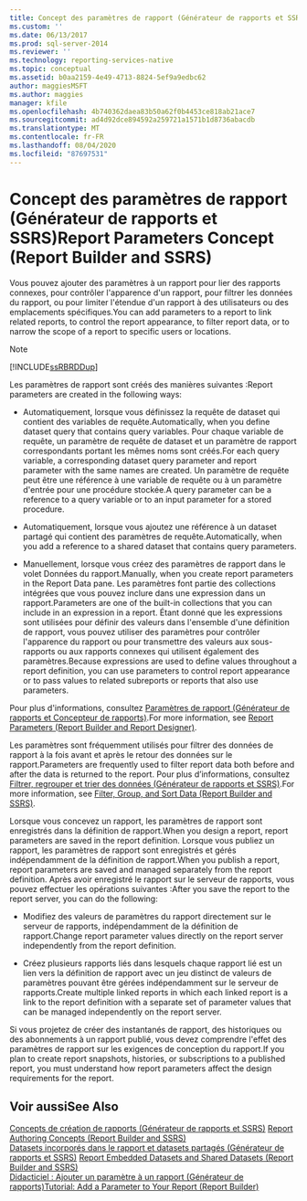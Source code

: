```yaml
---
title: Concept des paramètres de rapport (Générateur de rapports et SSRS) | Microsoft Docs
ms.custom: ''
ms.date: 06/13/2017
ms.prod: sql-server-2014
ms.reviewer: ''
ms.technology: reporting-services-native
ms.topic: conceptual
ms.assetid: b0aa2159-4e49-4713-8824-5ef9a9edbc62
author: maggiesMSFT
ms.author: maggies
manager: kfile
ms.openlocfilehash: 4b740362daea83b50a62f0b4453ce818ab21ace7
ms.sourcegitcommit: ad4d92dce894592a259721a1571b1d8736abacdb
ms.translationtype: MT
ms.contentlocale: fr-FR
ms.lasthandoff: 08/04/2020
ms.locfileid: "87697531"
---
```

# <a name="report-parameters-concept-report-builder-and-ssrs"></a><span data-ttu-id="00191-102">Concept des paramètres de rapport (Générateur de rapports et SSRS)</span><span class="sxs-lookup"><span data-stu-id="00191-102">Report Parameters Concept (Report Builder and SSRS)</span></span>
  <span data-ttu-id="00191-103">Vous pouvez ajouter des paramètres à un rapport pour lier des rapports connexes, pour contrôler l'apparence d'un rapport, pour filtrer les données du rapport, ou pour limiter l'étendue d'un rapport à des utilisateurs ou des emplacements spécifiques.</span><span class="sxs-lookup"><span data-stu-id="00191-103">You can add parameters to a report to link related reports, to control the report appearance, to filter report data, or to narrow the scope of a report to specific users or locations.</span></span>  
  
> [!NOTE]  
>  [!INCLUDE[ssRBRDDup](../../includes/ssrbrddup-md.md)]  
  
 <span data-ttu-id="00191-104">Les paramètres de rapport sont créés des manières suivantes :</span><span class="sxs-lookup"><span data-stu-id="00191-104">Report parameters are created in the following ways:</span></span>  
  
-   <span data-ttu-id="00191-105">Automatiquement, lorsque vous définissez la requête de dataset qui contient des variables de requête.</span><span class="sxs-lookup"><span data-stu-id="00191-105">Automatically, when you define dataset query that contains query variables.</span></span> <span data-ttu-id="00191-106">Pour chaque variable de requête, un paramètre de requête de dataset et un paramètre de rapport correspondants portant les mêmes noms sont créés.</span><span class="sxs-lookup"><span data-stu-id="00191-106">For each query variable, a corresponding dataset query parameter and report parameter with the same names are created.</span></span> <span data-ttu-id="00191-107">Un paramètre de requête peut être une référence à une variable de requête ou à un paramètre d'entrée pour une procédure stockée.</span><span class="sxs-lookup"><span data-stu-id="00191-107">A query parameter can be a reference to a query variable or to an input parameter for a stored procedure.</span></span>  
  
-   <span data-ttu-id="00191-108">Automatiquement, lorsque vous ajoutez une référence à un dataset partagé qui contient des paramètres de requête.</span><span class="sxs-lookup"><span data-stu-id="00191-108">Automatically, when you add a reference to a shared dataset that contains query parameters.</span></span>  
  
-   <span data-ttu-id="00191-109">Manuellement, lorsque vous créez des paramètres de rapport dans le volet Données du rapport.</span><span class="sxs-lookup"><span data-stu-id="00191-109">Manually, when you create report parameters in the Report Data pane.</span></span> <span data-ttu-id="00191-110">Les paramètres font partie des collections intégrées que vous pouvez inclure dans une expression dans un rapport.</span><span class="sxs-lookup"><span data-stu-id="00191-110">Parameters are one of the built-in collections that you can include in an expression in a report.</span></span> <span data-ttu-id="00191-111">Étant donné que les expressions sont utilisées pour définir des valeurs dans l'ensemble d'une définition de rapport, vous pouvez utiliser des paramètres pour contrôler l'apparence du rapport ou pour transmettre des valeurs aux sous-rapports ou aux rapports connexes qui utilisent également des paramètres.</span><span class="sxs-lookup"><span data-stu-id="00191-111">Because expressions are used to define values throughout a report definition, you can use parameters to control report appearance or to pass values to related subreports or reports that also use parameters.</span></span>  
  
 <span data-ttu-id="00191-112">Pour plus d'informations, consultez [Paramètres de rapport &#40;Générateur de rapports et Concepteur de rapports&#41;](report-parameters-report-builder-and-report-designer.md).</span><span class="sxs-lookup"><span data-stu-id="00191-112">For more information, see [Report Parameters &#40;Report Builder and Report Designer&#41;](report-parameters-report-builder-and-report-designer.md).</span></span>  
  
 <span data-ttu-id="00191-113">Les paramètres sont fréquemment utilisés pour filtrer des données de rapport à la fois avant et après le retour des données sur le rapport.</span><span class="sxs-lookup"><span data-stu-id="00191-113">Parameters are frequently used to filter report data both before and after the data is returned to the report.</span></span> <span data-ttu-id="00191-114">Pour plus d’informations, consultez [Filtrer, regrouper et trier des données &#40;Générateur de rapports et SSRS&#41;](filter-group-and-sort-data-report-builder-and-ssrs.md).</span><span class="sxs-lookup"><span data-stu-id="00191-114">For more information, see [Filter, Group, and Sort Data &#40;Report Builder and SSRS&#41;](filter-group-and-sort-data-report-builder-and-ssrs.md).</span></span>  
  
 <span data-ttu-id="00191-115">Lorsque vous concevez un rapport, les paramètres de rapport sont enregistrés dans la définition de rapport.</span><span class="sxs-lookup"><span data-stu-id="00191-115">When you design a report, report parameters are saved in the report definition.</span></span> <span data-ttu-id="00191-116">Lorsque vous publiez un rapport, les paramètres de rapport sont enregistrés et gérés indépendamment de la définition de rapport.</span><span class="sxs-lookup"><span data-stu-id="00191-116">When you publish a report, report parameters are saved and managed separately from the report definition.</span></span> <span data-ttu-id="00191-117">Après avoir enregistré le rapport sur le serveur de rapports, vous pouvez effectuer les opérations suivantes :</span><span class="sxs-lookup"><span data-stu-id="00191-117">After you save the report to the report server, you can do the following:</span></span>  
  
-   <span data-ttu-id="00191-118">Modifiez des valeurs de paramètres du rapport directement sur le serveur de rapports, indépendamment de la définition de rapport.</span><span class="sxs-lookup"><span data-stu-id="00191-118">Change report parameter values directly on the report server independently from the report definition.</span></span>  
  
-   <span data-ttu-id="00191-119">Créez plusieurs rapports liés dans lesquels chaque rapport lié est un lien vers la définition de rapport avec un jeu distinct de valeurs de paramètres pouvant être gérées indépendamment sur le serveur de rapports.</span><span class="sxs-lookup"><span data-stu-id="00191-119">Create multiple linked reports in which each linked report is a link to the report definition with a separate set of parameter values that can be managed independently on the report server.</span></span>  
  
 <span data-ttu-id="00191-120">Si vous projetez de créer des instantanés de rapport, des historiques ou des abonnements à un rapport publié, vous devez comprendre l'effet des paramètres de rapport sur les exigences de conception du rapport.</span><span class="sxs-lookup"><span data-stu-id="00191-120">If you plan to create report snapshots, histories, or subscriptions to a published report, you must understand how report parameters affect the design requirements for the report.</span></span>  
  
## <a name="see-also"></a><span data-ttu-id="00191-121">Voir aussi</span><span class="sxs-lookup"><span data-stu-id="00191-121">See Also</span></span>  
 <span data-ttu-id="00191-122">[Concepts de création de rapports &#40;Générateur de rapports et SSRS&#41;](report-authoring-concepts-report-builder-and-ssrs.md) </span><span class="sxs-lookup"><span data-stu-id="00191-122">[Report Authoring Concepts &#40;Report Builder and SSRS&#41;](report-authoring-concepts-report-builder-and-ssrs.md) </span></span>  
 <span data-ttu-id="00191-123">[Datasets incorporés dans le rapport et datasets partagés &#40;Générateur de rapports et SSRS&#41;](../report-data/report-embedded-datasets-and-shared-datasets-report-builder-and-ssrs.md) </span><span class="sxs-lookup"><span data-stu-id="00191-123">[Report Embedded Datasets and Shared Datasets &#40;Report Builder and SSRS&#41;](../report-data/report-embedded-datasets-and-shared-datasets-report-builder-and-ssrs.md) </span></span>  
 [<span data-ttu-id="00191-124">Didacticiel : Ajouter un paramètre à un rapport &#40;Générateur de rapports&#41;</span><span class="sxs-lookup"><span data-stu-id="00191-124">Tutorial: Add a Parameter to Your Report &#40;Report Builder&#41;</span></span>](../tutorial-add-a-parameter-to-your-report-report-builder.md)  
  
  
